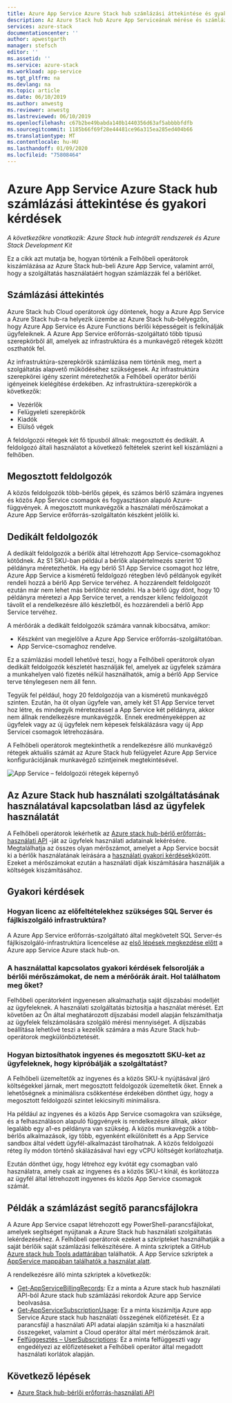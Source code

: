 ```yaml
---
title: Azure App Service Azure Stack hub számlázási áttekintése és gyakori kérdések | Microsoft Docs
description: Az Azure Stack hub Azure App Serviceának mérése és számlázása.
services: azure-stack
documentationcenter: ''
author: apwestgarth
manager: stefsch
editor: ''
ms.assetid: ''
ms.service: azure-stack
ms.workload: app-service
ms.tgt_pltfrm: na
ms.devlang: na
ms.topic: article
ms.date: 06/10/2019
ms.author: anwestg
ms.reviewer: anwestg
ms.lastreviewed: 06/10/2019
ms.openlocfilehash: c67b2be49babda140b1440356d63af5abbbbfdfb
ms.sourcegitcommit: 1185b66f69f28e44481ce96a315ea285ed404b66
ms.translationtype: MT
ms.contentlocale: hu-HU
ms.lasthandoff: 01/09/2020
ms.locfileid: "75808464"
---
```

# <a name="azure-app-service-on-azure-stack-hub-billing-overview-and-faq"></a>Azure App Service Azure Stack hub számlázási áttekintése és gyakori kérdések

*A következőkre vonatkozik: Azure Stack hub integrált rendszerek és Azure Stack Development Kit*

Ez a cikk azt mutatja be, hogyan történik a Felhőbeli operátorok kiszámlázása az Azure Stack hub-beli Azure App Service, valamint arról, hogy a szolgáltatás használatáért hogyan számlázzák fel a bérlőket.

## <a name="billing-overview"></a>Számlázási áttekintés

Azure Stack hub Cloud operátorok úgy döntenek, hogy a Azure App Service a Azure Stack hub-ra helyezik üzembe az Azure Stack hub-bélyegzőn, hogy Azure App Service és Azure Functions bérlői képességeit is felkínálják ügyfeleiknek. A Azure App Service erőforrás-szolgáltató több típusú szerepkörből áll, amelyek az infrastruktúra és a munkavégző rétegek között oszthatók fel.

Az infrastruktúra-szerepkörök számlázása nem történik meg, mert a szolgáltatás alapvető működéséhez szükségesek. Az infrastruktúra szerepkörei igény szerint méretezhetők a Felhőbeli operátor bérlői igényeinek kielégítése érdekében. Az infrastruktúra-szerepkörök a következők:

- Vezérlők
- Felügyeleti szerepkörök
- Kiadók
- Elülső végek

A feldolgozói rétegek két fő típusból állnak: megosztott és dedikált. A feldolgozó általi használatot a következő feltételek szerint kell kiszámlázni a felhőben.

## <a name="shared-workers"></a>Megosztott feldolgozók

A közös feldolgozók több-bérlős gépek, és számos bérlő számára ingyenes és közös App Service csomagok és fogyasztáson alapuló Azure-függvények. A megosztott munkavégzők a használati mérőszámokat a Azure App Service erőforrás-szolgáltatón készként jelölik ki.

## <a name="dedicated-workers"></a>Dedikált feldolgozók

A dedikált feldolgozók a bérlők által létrehozott App Service-csomagokhoz kötődnek. Az S1 SKU-ban például a bérlők alapértelmezés szerint 10 példányra méretezhetők. Ha egy bérlő S1 App Service csomagot hoz létre, Azure App Service a kisméretű feldolgozó rétegben lévő példányok egyikét rendeli hozzá a bérlő App Service tervéhez. A hozzárendelt feldolgozót ezután már nem lehet más bérlőhöz rendelni. Ha a bérlő úgy dönt, hogy 10 példányra méretezi a App Service tervet, a rendszer kilenc feldolgozót távolít el a rendelkezésre álló készletből, és hozzárendeli a bérlő App Service tervéhez.

A mérőórák a dedikált feldolgozók számára vannak kibocsátva, amikor:

- Készként van megjelölve a Azure App Service erőforrás-szolgáltatóban.
- App Service-csomaghoz rendelve.

Ez a számlázási modell lehetővé teszi, hogy a Felhőbeli operátorok olyan dedikált feldolgozók készletét használják fel, amelyek az ügyfelek számára a munkahelyen való fizetés nélkül használhatók, amíg a bérlő App Service terve ténylegesen nem áll fenn. 

Tegyük fel például, hogy 20 feldolgozója van a kisméretű munkavégző szinten. Ezután, ha öt olyan ügyfele van, amely két S1 App Service tervet hoz létre, és mindegyik méretezéssel a App Service két példányra, akkor nem állnak rendelkezésre munkavégzők. Ennek eredményeképpen az ügyfelek vagy az új ügyfelek nem képesek felskálázásra vagy új App Servicei csomagok létrehozására. 

A Felhőbeli operátorok megtekinthetik a rendelkezésre álló munkavégző rétegek aktuális számát az Azure Stack hub felügyelet Azure App Service konfigurációjának munkavégző szintjeinek megtekintésével.

![App Service – feldolgozói rétegek képernyő][1]

## <a name="see-customer-usage-by-using-the-azure-stack-hub-usage-service"></a>Az Azure Stack hub használati szolgáltatásának használatával kapcsolatban lásd az ügyfelek használatát

A Felhőbeli operátorok lekérhetik az [Azure stack hub-bérlő erőforrás-használati API](azure-stack-tenant-resource-usage-api.md) -ját az ügyfelek használati adatainak lekérésére. Megtalálhatja az összes olyan mérőszámot, amelyet a App Service bocsát ki a bérlők használatának leírására a [használati gyakori kérdések](azure-stack-usage-related-faq.md)között. Ezeket a mérőszámokat ezután a használati díjak kiszámítására használják a költségek kiszámításához.

## <a name="frequently-asked-questions"></a>Gyakori kérdések

### <a name="how-do-i-license-the-sql-server-and-file-server-infrastructure-required-in-the-prerequisites"></a>Hogyan licenc az előfeltételekhez szükséges SQL Server és fájlkiszolgáló infrastruktúra?

A Azure App Service erőforrás-szolgáltató által megkövetelt SQL Server-és fájlkiszolgáló-infrastruktúra licencelése az [első lépések megkezdése előtt](azure-stack-app-service-before-you-get-started.md#licensing-concerns-for-required-file-server-and-sql-server) a Azure app Service Azure stack hub-on.

### <a name="the-usage-faq-lists-the-tenant-meters-but-not-the-prices-for-those-meters-where-can-i-find-them"></a>A használattal kapcsolatos gyakori kérdések felsorolják a bérlői mérőszámokat, de nem a mérőórák árait. Hol találhatom meg őket?

Felhőbeli operátorként ingyenesen alkalmazhatja saját díjszabási modelljét az ügyfeleknek. A használati szolgáltatás biztosítja a használat mérését. Ezt követően az Ön által meghatározott díjszabási modell alapján felszámíthatja az ügyfelek felszámolására szolgáló mérési mennyiséget. A díjszabás beállítása lehetővé teszi a kezelők számára a más Azure Stack hub-operátorok megkülönböztetését.

### <a name="as-a-csp-how-can-i-offer-free-and-shared-skus-for-customers-to-try-out-the-service"></a>Hogyan biztosíthatok ingyenes és megosztott SKU-ket az ügyfeleknek, hogy kipróbálják a szolgáltatást?

A Felhőbeli üzemeltetők az ingyenes és a közös SKU-k nyújtásával járó költségekkel járnak, mert megosztott feldolgozók üzemeltetik őket. Ennek a lehetőségnek a minimálisra csökkentése érdekében dönthet úgy, hogy a megosztott feldolgozói szintet lekicsinyíti minimálisra. 

Ha például az ingyenes és a közös App Service csomagokra van szüksége, és a felhasználáson alapuló függvények is rendelkezésre állnak, akkor legalább egy a1-es példányra van szükség. A közös munkavégzők a több-bérlős alkalmazások, így több, egyenként elkülönített és a App Service sandbox által védett ügyfél-alkalmazást tárolhatnak. A közös feldolgozói réteg ily módon történő skálázásával havi egy vCPU költségét korlátozhatja.

Ezután dönthet úgy, hogy létrehoz egy kvótát egy csomagban való használatra, amely csak az ingyenes és a közös SKU-t kínál, és korlátozza az ügyfél által létrehozott ingyenes és közös App Service csomagok számát.

## <a name="sample-scripts-to-assist-with-billing"></a>Példák a számlázást segítő parancsfájlokra

A Azure App Service csapat létrehozott egy PowerShell-parancsfájlokat, amelyek segítséget nyújtanak a Azure Stack hub használati szolgáltatás lekérdezéséhez. A Felhőbeli operátorok ezeket a szkripteket használhatják a saját bérlőik saját számlázási felkészítésére. A minta szkriptek a GitHub [Azure stack hub Tools adattárában](https://github.com/Azure/AzureStack-tools) találhatók. A App Service szkriptek a [AppService mappában találhatók a használat alatt](https://github.com/Azure/AzureStack-Tools/tree/master/Usage/AppService).

A rendelkezésre álló minta szkriptek a következők:

- [Get-AppServiceBillingRecords](https://github.com/Azure/AzureStack-Tools/blob/master/Usage/AppService/Get-AppServiceBillingRecords.ps1): Ez a minta a Azure stack hub használati API-ból Azure stack hub számlázási rekordok Azure app Service beolvasása.
- [Get-AppServiceSubscriptionUsage](https://github.com/Azure/AzureStack-Tools/blob/master/Usage/AppService/Get-AppServiceSubscriptionUsage.ps1): Ez a minta kiszámítja Azure app Service Azure stack hub használati összegének előfizetését. Ez a parancsfájl a használati API adatai alapján számítja ki a használati összegeket, valamint a Cloud operátor által mért mérőszámok árait.
- [Felfüggesztés – UserSubscriptions](https://github.com/Azure/AzureStack-Tools/blob/master/Usage/AppService/Suspend-UserSubscriptions.ps1): Ez a minta felfüggeszti vagy engedélyezi az előfizetéseket a Felhőbeli operátor által megadott használati korlátok alapján.

## <a name="next-steps"></a>Következő lépések

- [Azure Stack hub-bérlői erőforrás-használati API](azure-stack-tenant-resource-usage-api.md)

<!--Image references-->
[1]: ./media/app-service-billing-faq/app-service-worker-tiers.png
